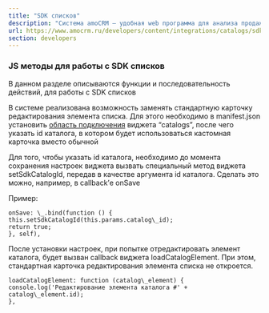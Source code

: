 ```yaml
---
title: "SDK списков"
description: "Система amoCRM – удобная web программа для анализа продаж, доступная в режиме online из любой точки мира! Подробности узнавайте по указанным на сайте телефонам в Москве."
url: https://www.amocrm.ru/developers/content/integrations/catalogs/sdk
section: developers
---
```


### JS методы для работы с SDK списков

В данном разделе описываются функции и последовательность действий, для работы с SDK списков

В системе реализована возможность заменять стандартную карточку редактирования элемента списка. Для этого необходимо в manifest.json установить [область подключения](/developers/content/integrations/areas) виджета “catalogs”, после чего указать id каталога, в котором будет использоваться кастомная карточка вместо обычной

Для того, чтобы указать id каталога, необходимо до момента сохранения настроек виджета вызвать специальный метод виджета setSdkCatalogId, передав в качестве аргумента id каталога. Сделать это можно, например, в callback’е onSave

Пример:

```
onSave: \_.bind(function () {
this.setSdkCatalogId(this.params.catalog\_id);
return true;
}, self),
```

После установки настроек, при попытке отредактировать элемент каталога, будет вызван callback виджета loadCatalogElement. При этом, стандартная карточка редактирования элемента списка не откроется.

```
loadCatalogElement: function (catalog\_element) {
console.log('Редактирование элемента каталога #' + catalog\_element.id);
},
```